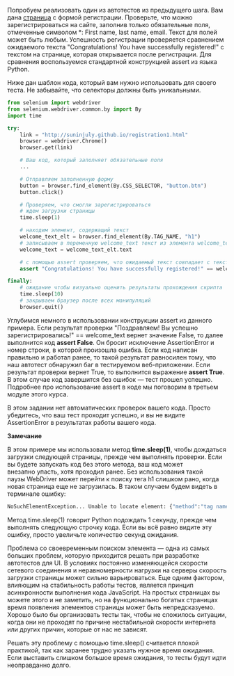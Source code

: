 Попробуем реализовать один из автотестов из предыдущего шага. Вам дана [страница](http://suninjuly.github.io/registration1.html) с формой регистрации. Проверьте, что можно зарегистрироваться на сайте, заполнив только обязательные поля, отмеченные символом *: First name, last name, email. Текст для полей может быть любым. Успешность регистрации проверяется сравнением ожидаемого текста "Congratulations! You have successfully registered!" с текстом на странице, которая открывается после регистрации. Для сравнения воспользуемся стандартной конструкцией assert из языка Python.

Ниже дан шаблон кода, который вам нужно использовать для своего теста. Не забывайте, что селекторы должны быть уникальными.

```python
from selenium import webdriver
from selenium.webdriver.common.by import By
import time

try: 
    link = "http://suninjuly.github.io/registration1.html"
    browser = webdriver.Chrome()
    browser.get(link)

    # Ваш код, который заполняет обязательные поля
    ...

    # Отправляем заполненную форму
    button = browser.find_element(By.CSS_SELECTOR, "button.btn")
    button.click()

    # Проверяем, что смогли зарегистрироваться
    # ждем загрузки страницы
    time.sleep(1)

    # находим элемент, содержащий текст
    welcome_text_elt = browser.find_element(By.TAG_NAME, "h1")
    # записываем в переменную welcome_text текст из элемента welcome_text_elt
    welcome_text = welcome_text_elt.text

    # с помощью assert проверяем, что ожидаемый текст совпадает с текстом на странице сайта
    assert "Congratulations! You have successfully registered!" == welcome_text

finally:
    # ожидание чтобы визуально оценить результаты прохождения скрипта
    time.sleep(10)
    # закрываем браузер после всех манипуляций
    browser.quit()
```

Углубимся немного в использовании конструкции assert из данного примера. Если результат проверки "Поздравляем! Вы успешно зарегистрировались!" == welcome_text вернет значение False, то далее выполнится код **assert False**. Он бросит исключение AssertionError и номер строки, в которой произошла ошибка. Если код написан правильно и работал ранее, то такой результат равносилен тому, что наш автотест обнаружил баг в тестируемом веб-приложении. Если результат проверки вернет True, то выполнится выражение **assert True**. В этом случае код завершится без ошибок — тест прошел успешно. Подробнее про использование assert в коде мы поговорим в третьем модуле этого курса.

В этом задании нет автоматических проверок вашего кода. Просто убедитесь, что ваш тест проходит успешно, и вы не видите AssertionError в результатах работы вашего кода.

**Замечание**

В этом примере мы использовали метод **time.sleep(1)**, чтобы дождаться загрузки следующей страницы, прежде чем выполнять проверки. Если вы будете запускать код без этого метода, ваш код может внезапно упасть, хотя проходил ранее. Без использования такой паузы WebDriver может перейти к поиску тега h1 слишком рано, когда новая страница еще не загрузилась. В таком случаем будем видеть в терминале ошибку:

```python
NoSuchElementException... Unable to locate element: {"method":"tag name","selector":"h1"}
```

Метод time.sleep(1) говорит Python подождать 1 секунду, прежде чем выполнять следующую строчку кода. Если вы всё равно видите эту ошибку, просто увеличьте количество секунд ожидания.

Проблема со своевременным поиском элемента — одна из самых больших проблем, которую приходится решать при разработке автотестов для UI. В условиях постоянно изменяющейся скорости сетевого соединения и неравномерности нагрузки на серверы скорость загрузки страницы может сильно варьироваться. Еще одним фактором, влияющим на стабильность работы тестов, является принцип асинхронности выполнения кода JavaScript. На простых страницах вы можете этого и не заметить, но на функционально богатых страницах время появления элементов страницы может быть непредсказуемо. Хорошо было бы организовать тесты так, чтобы не сложилось ситуации, когда они не проходят по причине нестабильной скорости интернета или других причин, которые от нас не зависят.

Решать эту проблему с помощью time.sleep() считается плохой практикой, так как заранее трудно указать нужное время ожидания. Если выставить слишком большое время ожидания, то тесты будут идти неоправданно долго.